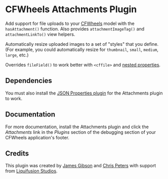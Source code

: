 # CFWheels Attachments Plugin

Add support for file uploads to your [CFWheels][1] model with the `hasAttachment()` function. Also provides `attachmentImageTag()` and `attachmentLinkTo()` view helpers.

Automatically resize uploaded images to a set of "styles" that you define. (For example, you could automatically resize for `thumbnail`, `small`, `medium`, `large`, etc.)

Overrides `fileField()` to work better with `<cffile>` and [nested properties][2].

## Dependencies

You must also install the [JSON Properties plugin][3] for the Attachments plugin to work.

## Documentation

For more documentation, install the Attachments plugin and click the _Attachments_ link in the _Plugins_ section of the debugging section of your CFWheels application's footer.

## Credits

This plugin was created by [James Gibson][4] and [Chris Peters][5] with support from [Liquifusion Studios][6].

[1]: http://cfwheels.org/
[2]: http://cfwheels.org/docs/chapter/nested-properties
[3]: https://github.com/liferealized/cfwheels-json-properties
[4]: http://iamjamesgibson.com/
[5]: http://www.clearcrystalmedia.com/
[6]: http://liquifusion.com/